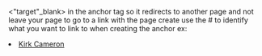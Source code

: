 <"target"_blank> in the anchor tag so it redirects to another page and not leave your page 
to go to a link with the page create use the # to identify what you want to link to 
when creating the anchor 
ex: <li><a href="#Kirk Cameron">Kirk Cameron</a></li>